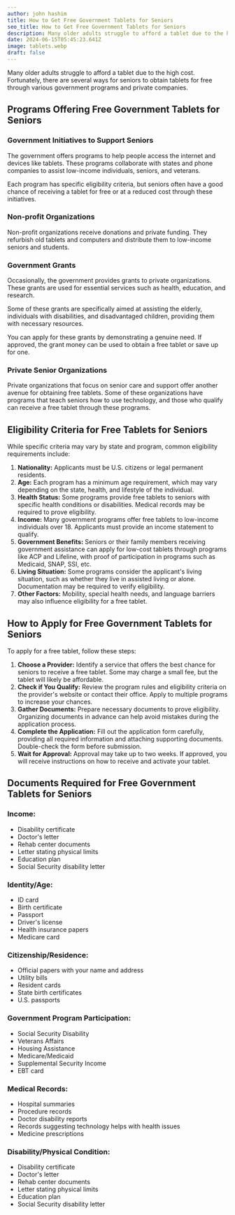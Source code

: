 ```yaml
---
author: john hashim
title: How to Get Free Government Tablets for Seniors
seo_title: How to Get Free Government Tablets for Seniors
description: Many older adults struggle to afford a tablet due to the high cost. Fortunately, there are several ways for seniors to obtain tablets for free through various government programs and private companies.
date: 2024-06-15T05:45:23.641Z
image: tablets.webp
draft: false
---
```


Many older adults struggle to afford a tablet due to the high cost. Fortunately, there are several ways for seniors to obtain tablets for free through various government programs and private companies.

## Programs Offering Free Government Tablets for Seniors

### Government Initiatives to Support Seniors

The government offers programs to help people access the internet and devices like tablets. These programs collaborate with states and phone companies to assist low-income individuals, seniors, and veterans.

Each program has specific eligibility criteria, but seniors often have a good chance of receiving a tablet for free or at a reduced cost through these initiatives.

### Non-profit Organizations

Non-profit organizations receive donations and private funding. They refurbish old tablets and computers and distribute them to low-income seniors and students.

### Government Grants

Occasionally, the government provides grants to private organizations. These grants are used for essential services such as health, education, and research.

Some of these grants are specifically aimed at assisting the elderly, individuals with disabilities, and disadvantaged children, providing them with necessary resources.

You can apply for these grants by demonstrating a genuine need. If approved, the grant money can be used to obtain a free tablet or save up for one.

### Private Senior Organizations

Private organizations that focus on senior care and support offer another avenue for obtaining free tablets. Some of these organizations have programs that teach seniors how to use technology, and those who qualify can receive a free tablet through these programs.

## Eligibility Criteria for Free Tablets for Seniors

While specific criteria may vary by state and program, common eligibility requirements include:

1. **Nationality:** Applicants must be U.S. citizens or legal permanent residents.
2. **Age:** Each program has a minimum age requirement, which may vary depending on the state, health, and lifestyle of the individual.
3. **Health Status:** Some programs provide free tablets to seniors with specific health conditions or disabilities. Medical records may be required to prove eligibility.
4. **Income:** Many government programs offer free tablets to low-income individuals over 18. Applicants must provide an income statement to qualify.
5. **Government Benefits:** Seniors or their family members receiving government assistance can apply for low-cost tablets through programs like ACP and Lifeline, with proof of participation in programs such as Medicaid, SNAP, SSI, etc.
6. **Living Situation:** Some programs consider the applicant's living situation, such as whether they live in assisted living or alone. Documentation may be required to verify eligibility.
7. **Other Factors:** Mobility, special health needs, and language barriers may also influence eligibility for a free tablet.

## How to Apply for Free Government Tablets for Seniors

To apply for a free tablet, follow these steps:

1. **Choose a Provider:** Identify a service that offers the best chance for seniors to receive a free tablet. Some may charge a small fee, but the tablet will likely be affordable.
2. **Check if You Qualify:** Review the program rules and eligibility criteria on the provider's website or contact their office. Apply to multiple programs to increase your chances.
3. **Gather Documents:** Prepare necessary documents to prove eligibility. Organizing documents in advance can help avoid mistakes during the application process.
4. **Complete the Application:** Fill out the application form carefully, providing all required information and attaching supporting documents. Double-check the form before submission.
5. **Wait for Approval:** Approval may take up to two weeks. If approved, you will receive instructions on how to receive and activate your tablet.

## Documents Required for Free Government Tablets for Seniors

### Income:
- Disability certificate
- Doctor's letter
- Rehab center documents
- Letter stating physical limits
- Education plan
- Social Security disability letter

### Identity/Age:
- ID card
- Birth certificate
- Passport
- Driver's license
- Health insurance papers
- Medicare card

### Citizenship/Residence:
- Official papers with your name and address
- Utility bills
- Resident cards
- State birth certificates
- U.S. passports

### Government Program Participation:
- Social Security Disability
- Veterans Affairs
- Housing Assistance
- Medicare/Medicaid
- Supplemental Security Income
- EBT card

### Medical Records:
- Hospital summaries
- Procedure records
- Doctor disability reports
- Records suggesting technology helps with health issues
- Medicine prescriptions

### Disability/Physical Condition:
- Disability certificate
- Doctor's letter
- Rehab center documents
- Letter stating physical limits
- Education plan
- Social Security disability letter